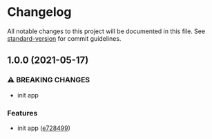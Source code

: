 # Changelog

All notable changes to this project will be documented in this file. See [standard-version](https://github.com/conventional-changelog/standard-version) for commit guidelines.

## 1.0.0 (2021-05-17)


### ⚠ BREAKING CHANGES

* init app

### Features

* init app ([e728499](https://github.com/DanielSepulveda/compiscript-app/commit/e72849940d76d48f2c3ab6067c56357cdc0ece83))
